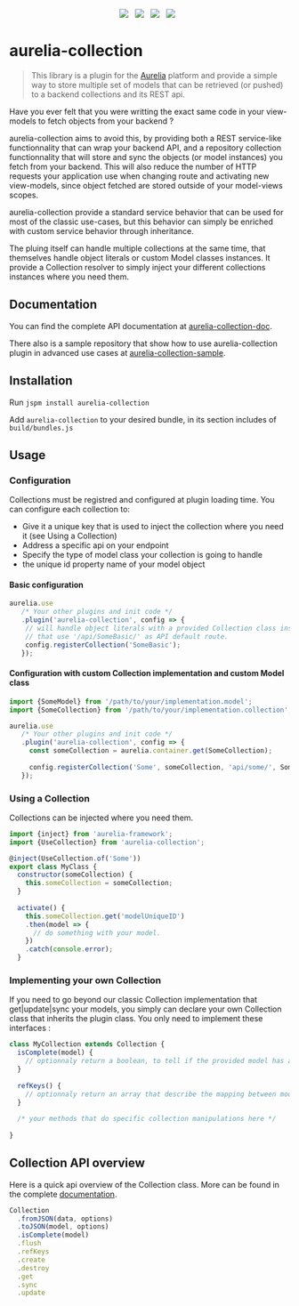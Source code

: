 <p align="center">
    <a href="https://travis-ci.org/atomictech/aurelia-collection" align="center"><img src="https://travis-ci.org/atomictech/aurelia-collection.svg?branch=master"></a>&nbsp;&nbsp;
    <a href="https://coveralls.io/github/atomictech/aurelia-collection?branch=master"><img src="https://coveralls.io/repos/github/atomictech/aurelia-collection/badge.svg?branch=master"></a>&nbsp;&nbsp;
    <a href="https://www.npmjs.com/package/aurelia-collection"><img src="https://img.shields.io/npm/v/aurelia-collection.svg"></a>&nbsp;&nbsp;
    <a href="https://raw.githubusercontent.com/atomictech/aurelia-collection/master/LICENSE" alt="License"><img src="https://img.shields.io/badge/license-MIT-blue.svg"></a>&nbsp;&nbsp;
</p>

# aurelia-collection

> This library is a plugin for the [Aurelia](http://www.aurelia.io/) platform and provide a simple way to store multiple set of models that can be retrieved (or pushed) to a backend collections and its REST api.

Have you ever felt that you were writting the exact same code in your view-models to fetch objects from your backend ?

aurelia-collection aims to avoid this, by providing both a REST service-like functionnality that can wrap your backend API, and a repository collection functionnality that will store and sync the objects (or model instances) you fetch from your backend. This will also reduce the number of HTTP requests your application use when changing route and activating new view-models, since object fetched are stored outside of your model-views scopes.

aurelia-collection provide a standard service behavior that can be used for most of the classic use-cases, but this behavior can simply be enriched with custom service behavior through inheritance.

The pluing itself can handle multiple collections at the same time, that themselves handle object literals or custom Model classes instances. It provide a Collection resolver to simply inject your different collections instances where you need them.

## Documentation

You can find the complete API documentation at [aurelia-collection-doc](http://aurelia-collection-doc.atomictech.io).

There also is a sample repository that show how to use aurelia-collection plugin in advanced use cases at [aurelia-collection-sample](http://github.com/atomictech/aurelia-collection-sample/).

## Installation

Run `jspm install aurelia-collection`

Add `aurelia-collection` to your desired bundle, in its section includes of `build/bundles.js`

## Usage

### Configuration

Collections must be registred and configured at plugin loading time. 
You can configure each collection to:
* Give it a unique key that is used to inject the collection where you need it (see Using a Collection)
* Address a specific api on your endpoint
* Specify the type of model class your collection is going to handle
* the unique id property name of your model object

#### Basic configuration

```js
aurelia.use
   /* Your other plugins and init code */
   .plugin('aurelia-collection', config => {
    // will handle object literals with a provided Collection class instance, 
    // that use '/api/SomeBasic/' as API default route.
    config.registerCollection('SomeBasic');
   });
```

#### Configuration with custom Collection implementation and custom Model class

```js
import {SomeModel} from '/path/to/your/implementation.model';
import {SomeCollection} from '/path/to/your/implementation.collection';

aurelia.use
   /* Your other plugins and init code */
   .plugin('aurelia-collection', config => {
     const someCollection = aurelia.container.get(SomeCollection);
     
     config.registerCollection('Some', someCollection, 'api/some/', SomeModel);
   });
```

### Using a Collection

Collections can be injected where you need them.

```js
import {inject} from 'aurelia-framework';
import {UseCollection} from 'aurelia-collection';

@inject(UseCollection.of('Some'))
export class MyClass {
  constructor(someCollection) {
    this.someCollection = someCollection;
  }
  
  activate() {
    this.someCollection.get('modelUniqueID')
    .then(model => {
      // do something with your model.
    })
    .catch(console.error);
  }
```

### Implementing your own Collection

If you need to go beyond our classic Collection implementation that get|update|sync your models, you simply can declare your own Collection class that inherits the plugin class. You only need to implement these interfaces :

```js
class MyCollection extends Collection {
  isComplete(model) {
    // optionnaly return a boolean, to tell if the provided model has all its field populated.
  }
  
  refKeys() {
    // optionnaly return an array that describe the mapping between model backend attribute names and frontend attribute names.
  }
  
  /* your methods that do specific collection manipulations here */
  
}
```

## Collection API overview 

Here is a quick api overview of the Collection class. More can be found in the complete [documentation](http://aurelia-collection-doc.atomictech.io).

```js
Collection
  .fromJSON(data, options)
  .toJSON(model, options)
  .isComplete(model)
  .flush
  .refKeys
  .create
  .destroy
  .get
  .sync
  .update
```

